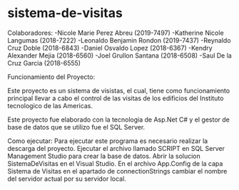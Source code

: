# sistema-de-visitas

Colaboradores:
 -Nicole Marie Perez Abreu (2019-7497)
 -Katherine Nicole Langumas (2018-7222)
 -Leonaldo Benjamin Rondon (2019-7437)
 -Reynaldo Cruz Doble (2018-6843)
 -Daniel Osvaldo Lopez (2018-6367)
 -Kendry Alexander Mejia (2018-6560)
 -Joel Grullon Santana (2018-6508)
 -Saul De la Cruz Garcia (2018-6555)
 
 Funcionamiento del Proyecto:
 
 Este proyecto es un sistema de visistas, el cual, tiene como funcionamiento principal llevar a cabo el control de las visitas de los edificios del Instituto tecnologico de las
 Americas. 
 
 Este proyecto fue elaborado con la tecnologia de Asp.Net C# y el gestor de base de datos que se utilizo fue el SQL Server.

Como ejecutar:
Para ejecutar este programa es necesario realizar la descarga del proyecto. 
Ejecutar el archivo llamado SCRIPT en SQL Server Management Studio para crear la base de datos.
Abrir la solucion SistemaDeVisitas en el Visual Studio.
En el archivo App.Config de la capa Sistema de Visitas en el apartado de  connectionStrings   cambiar el nombre del servidor actual por su servidor local.
